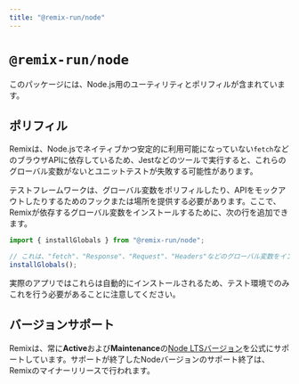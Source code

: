 ```yaml
---
title: "@remix-run/node"
---
```


# `@remix-run/node`

このパッケージには、Node.js用のユーティリティとポリフィルが含まれています。

## ポリフィル

Remixは、Node.jsでネイティブかつ安定的に利用可能になっていない`fetch`などのブラウザAPIに依存しているため、Jestなどのツールで実行すると、これらのグローバル変数がないとユニットテストが失敗する可能性があります。

テストフレームワークは、グローバル変数をポリフィルしたり、APIをモックアウトしたりするためのフックまたは場所を提供する必要があります。ここで、Remixが依存するグローバル変数をインストールするために、次の行を追加できます。

```ts
import { installGlobals } from "@remix-run/node";

// これは、"fetch"、"Response"、"Request"、"Headers"などのグローバル変数をインストールします。
installGlobals();
```

<docs-info>
  実際のアプリではこれらは自動的にインストールされるため、テスト環境でのみこれを行う必要があることに注意してください。
</docs-info>

## バージョンサポート

Remixは、常に**Active**および**Maintenance**の[Node LTSバージョン][node-releases]を公式にサポートしています。サポートが終了したNodeバージョンのサポート終了は、Remixのマイナーリリースで行われます。

[node-releases]: https://nodejs.org/en/about/previous-releases
